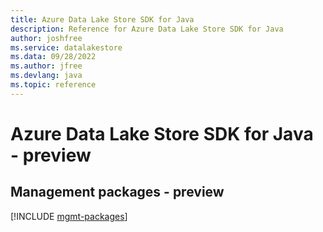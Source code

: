```yaml
---
title: Azure Data Lake Store SDK for Java
description: Reference for Azure Data Lake Store SDK for Java
author: joshfree
ms.service: datalakestore
ms.data: 09/28/2022
ms.author: jfree
ms.devlang: java
ms.topic: reference
---
```

# Azure Data Lake Store SDK for Java - preview

## Management packages - preview
[!INCLUDE [mgmt-packages](data-lake-store-mgmt-index.md)]